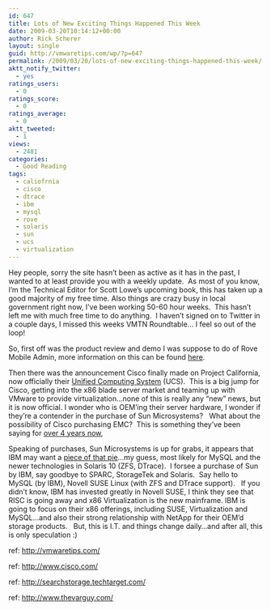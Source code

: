 ```yaml
---
id: 647
title: Lots of New Exciting Things Happened This Week
date: 2009-03-20T10:14:12+00:00
author: Rick Scherer
layout: single
guid: http://vmwaretips.com/wp/?p=647
permalink: /2009/03/20/lots-of-new-exciting-things-happened-this-week/
aktt_notify_twitter:
  - yes
ratings_users:
  - 0
ratings_score:
  - 0
ratings_average:
  - 0
aktt_tweeted:
  - 1
views:
  - 2481
categories:
  - Good Reading
tags:
  - caliofrnia
  - cisco
  - dtrace
  - ibm
  - mysql
  - rove
  - solaris
  - sun
  - ucs
  - virtualization
---
```

Hey people, sorry the site hasn&#8217;t been as active as it has in the past, I wanted to at least provide you with a weekly update.  As most of you know, I&#8217;m the Technical Editor for Scott Lowe&#8217;s upcoming book, this has taken up a good majority of my free time. Also things are crazy busy in local government right now, I&#8217;ve been working 50-60 hour weeks.  This hasn&#8217;t left me with much free time to do anything.  I haven&#8217;t signed on to Twitter in a couple days, I missed this weeks VMTN Roundtable&#8230; I feel so out of the loop!

<!--more-->

So, first off was the product review and demo I was suppose to do of Rove Mobile Admin, more information on this can be found [here](http://vmwaretips.com/wp/2009/03/20/rove-mobile-admin-42-vmware-vcenter-support-added/).

Then there was the announcement Cisco finally made on Project California, now officially their <a href="http://www.cisco.com/web/solutions/data_center/unifiedcomputing_promo.html?POSITION=sl&COUNTRY_SITE=us&CAMPAIGN=Data+Center+CA&CREATIVE=dccalaunch&REFERRING_SITE=CISCO.COM+INDEX" target="_blank">Unified Computing System</a> (UCS).  This is a big jump for Cisco, getting into the x86 blade server market and teaming up with VMware to provide virtualization&#8230;none of this is really any &#8220;new&#8221; news, but it is now official. I wonder who is OEM&#8217;ing their server hardware, I wonder if they&#8217;re a contender in the purchase of Sun Microsystems?   What about the possibility of Cisco purchasing EMC?  This is something they&#8217;ve been saying for <a href="http://searchstorage.techtarget.com/news/column/0,294698,sid5_gci1102991,00.html#" target="_blank">over 4 years now</a>,

Speaking of purchases, Sun Microsystems is up for grabs, it appears that IBM may want a <a href="http://www.thevarguy.com/2009/03/18/ibm-targeting-sun-for-takeover-linux-mysql-potential-winners/" target="_blank">piece of that pie</a>&#8230;my guess, most likely for MySQL and the newer technologies in Solaris 10 (ZFS, DTrace).  I forsee a purchase of Sun by IBM, say goodbye to SPARC, StorageTek and Solaris.  Say hello to MySQL (by IBM), Novell SUSE Linux (with ZFS and DTrace support).   If you didn&#8217;t know, IBM has invested greatly in Novell SUSE, I think they see that RISC is going away and x86 Virtualization is the new mainframe. IBM is going to focus on their x86 offerings, including SUSE, Virtualization and MySQL&#8230;and also their strong relationship with NetApp for their OEM&#8217;d storage products.   But, this is I.T. and things change daily&#8230;and after all, this is only speculation :)

ref: <a href="http://vmwaretips.com/wp/2009/03/20/rove-mobile-admin-42-vmware-vcenter-support-added/" target="_blank">http://vmwaretips.com/</a>
  
ref: <a href="http://www.cisco.com/web/solutions/data_center/unifiedcomputing_promo.html?POSITION=sl&COUNTRY_SITE=us&CAMPAIGN=Data+Center+CA&CREATIVE=dccalaunch&REFERRING_SITE=CISCO.COM+INDEX" target="_blank">http://www.cisco.com/</a>
  
ref: <a href="http://searchstorage.techtarget.com/news/column/0,294698,sid5_gci1102991,00.html" target="_blank">http://searchstorage.techtarget.com/</a>
  
ref: <a href="http://www.thevarguy.com/2009/03/18/ibm-targeting-sun-for-takeover-linux-mysql-potential-winners/" target="_blank">http://www.thevarguy.com/</a>